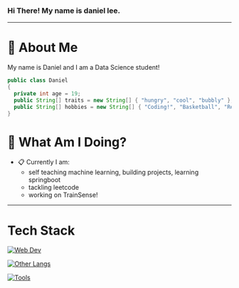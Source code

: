 ### Hi There! My name is daniel lee.
-----
# :postbox: About Me
My name is Daniel and I am a Data Science student!

```java
public class Daniel
{
  private int age = 19;
  public String[] traits = new String[] { "hungry", "cool", "bubbly" };
  public String[] hobbies = new String[] { "Coding!", "Basketball", "Reading", "Sleeping" };
}
```

# :round_pushpin: What Am I Doing?
- :clipboard: Currently I am:
  - self teaching machine learning, building projects, learning springboot
  - tackling leetcode
  - working on TrainSense!
-----

# Tech Stack
[![Web Dev](https://skillicons.dev/icons?i=html,css,js,ts,express,react,nodejs,tailwind,next&theme=dark)](https://skillicons.dev)

[![Other Langs](https://skillicons.dev/icons?i=python,java,cpp,c&theme=dark)](https://skillicons.dev)

[![Tools](https://skillicons.dev/icons?i=vscode,pycharm,github,figma,eclipse&theme=dark)](https://skillicons.dev)
